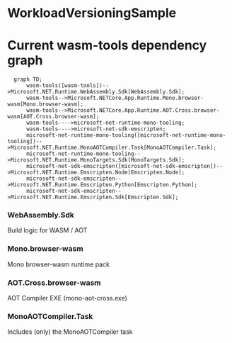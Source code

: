 # WorkloadVersioningSample

# Current wasm-tools dependency graph

```mermaid
  graph TD;
      wasm-tools([wasm-tools])-->Microsoft.NET.Runtime.WebAssembly.Sdk[WebAssembly.Sdk];
      wasm-tools-->Microsoft.NETCore.App.Runtime.Mono.browser-wasm[Mono.browser-wasm];
      wasm-tools-->Microsoft.NETCore.App.Runtime.AOT.Cross.browser-wasm[AOT.Cross.browser-wasm];
      wasm-tools---->microsoft-net-runtime-mono-tooling;
      wasm-tools---->microsoft-net-sdk-emscripten;
      microsoft-net-runtime-mono-tooling([microsoft-net-runtime-mono-tooling])-->Microsoft.NET.Runtime.MonoAOTCompiler.Task[MonoAOTCompiler.Task];
      microsoft-net-runtime-mono-tooling-->Microsoft.NET.Runtime.MonoTargets.Sdk[MonoTargets.Sdk];
      microsoft-net-sdk-emscripten([microsoft-net-sdk-emscripten])-->Microsoft.NET.Runtime.Emscripten.Node[Emscripten.Node];
      microsoft-net-sdk-emscripten-->Microsoft.NET.Runtime.Emscripten.Python[Emscripten.Python];
      microsoft-net-sdk-emscripten-->Microsoft.NET.Runtime.Emscripten.Sdk[Emscripten.Sdk];
```


### WebAssembly.Sdk

Build logic for WASM / AOT

### Mono.browser-wasm

Mono browser-wasm runtime pack

### AOT.Cross.browser-wasm

AOT Compiler EXE (mono-aot-cross.exe)

### MonoAOTCompiler.Task

Includes (only) the MonoAOTCompiler task
